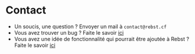 # Contact
* Un soucis, une question ? Envoyer un mail à `contact@rebst.cf`
* Vous avez trouver un bug ? Faite le savoir [ici](https://github.com/Marius-brt/Rebst/issues/1)
* Vous avez une idée de fonctionnalité qui pourrait être ajoutée à Rebst ? Faite le savoir [ici](https://github.com/Marius-brt/Rebst/issues/2)